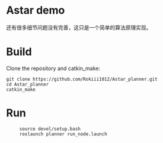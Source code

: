 # Astar demo
还有很多细节问题没有完善，这只是一个简单的算法原理实现。

# Build


Clone the repository and catkin_make:


    git clone https://github.com/Rokiii1012/Astar_planner.git
    cd Astar_planner
    catkin_make
    
   
   
   # Run
   
         source devel/setup.bash
         roslaunch planner run_node.launch
    
